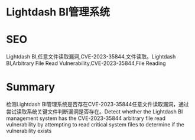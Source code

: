 # Lightdash BI管理系统
# SEO
Lightdash BI,任意文件读取漏洞,CVE-2023-35844,文件读取。Lightdash BI,Arbitrary File Read Vulnerability,CVE-2023-35844,File Reading
# Summary
检测Lightdash BI管理系统是否存在CVE-2023-35844任意文件读取漏洞，通过尝试读取系统关键文件判断漏洞是否存在。Detect whether the Lightdash BI management system has the CVE-2023-35844 arbitrary file read vulnerability by attempting to read critical system files to determine if the vulnerability exists
